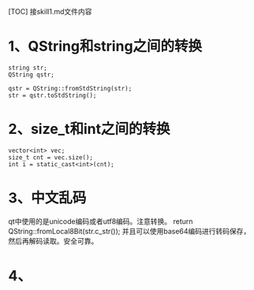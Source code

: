 [TOC] 
接skill1.md文件内容




# 1、QString和string之间的转换
```
string str;
QString qstr;

qstr = QString::fromStdString(str);
str = qstr.toStdString();
```

# 2、size_t和int之间的转换
```
vector<int> vec;
size_t cnt = vec.size();
int i = static_cast<int>(cnt);
```
# 3、中文乱码
qt中使用的是unicode编码或者utf8编码。注意转换。
return QString::fromLocal8Bit(str.c_str());
并且可以使用base64编码进行转码保存，然后再解码读取。安全可靠。

# 4、





















